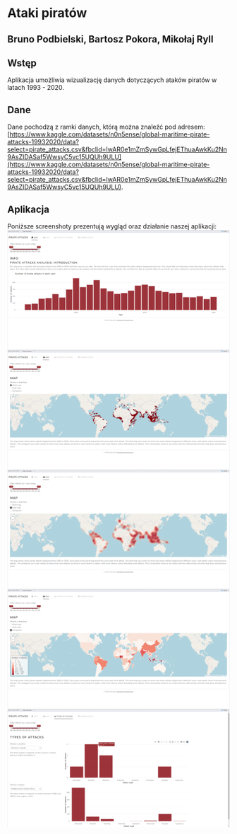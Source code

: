 # Ataki piratów

## Bruno Podbielski, Bartosz Pokora, Mikołaj Ryll

## Wstęp

Aplikacja umożliwia wizualizację danych dotyczących ataków piratów w latach 1993 - 2020.

## Dane

Dane pochodzą z ramki danych, którą można znaleźć pod adresem: [https://www.kaggle.com/datasets/n0n5ense/global-maritime-pirate-attacks-19932020/data?select=pirate_attacks.csv&fbclid=IwAR0e1mZmSywGpLfejEThuaAwkKu2Nn9AsZIDASaf5WwsyC5vc15UQUh9ULU](https://www.kaggle.com/datasets/n0n5ense/global-maritime-pirate-attacks-19932020/data?select=pirate_attacks.csv&fbclid=IwAR0e1mZmSywGpLfejEThuaAwkKu2Nn9AsZIDASaf5WwsyC5vc15UQUh9ULU).

## Aplikacja

Poniższe screenshoty prezentują wygląd oraz działanie naszej aplikacji:
![](2024-06-11_20h45_39.png)
![](2024-06-11_20h46_01.png)
![](2024-06-11_20h46_07.png)
![](2024-06-11_20h46_25.png)
![](2024-06-11_20h46_35.png)